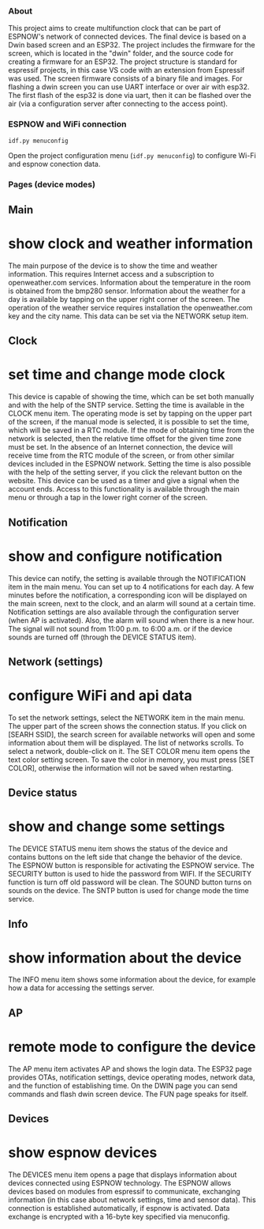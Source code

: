 ### About
This project aims to create multifunction clock that can be part of ESPNOW's network of connected devices. The final device is based on a Dwin based screen and an ESP32. The project includes the firmware for the screen, which is located in the "dwin" folder, and the source code for creating a firmware for an ESP32. The project structure is standard for espressif projects, in this case VS code with an extension from Espressif was used. The screen firmware consists of a binary file and images. For flashing a dwin screen you can use UART interface or over air with esp32. The first flash of the esp32 is done via uart, then it can be flashed over the air (via a configuration server after connecting to the access point).

### ESPNOW and WiFi connection
```
idf.py menuconfig
```
Open the project configuration menu (`idf.py menuconfig`) to configure Wi-Fi and espnow conection data.


### Pages (device modes)
## Main
# show clock and weather information
The main purpose of the device is to show the time and weather information. This requires Internet access and a subscription to openweather.com services. Information about the temperature in the room is obtained from the bmp280 sensor. Information about the weather for a day is available by tapping on the upper right corner of the screen. The operation of the weather service requires installation the openweather.com key and the city name. This data can be set via the NETWORK setup item.

## Clock
# set time and change mode clock
This device is capable of showing the time, which can be set both manually and with the help of the SNTP service. Setting the time is available in the CLOCK menu item. The operating mode is set by tapping on the upper part of the screen, if the manual mode is selected, it is possible to set the time, which will be saved in a RTC module. If the mode of obtaining time from the network is selected, then the relative time offset for the given time zone must be set. In the absence of an Internet connection, the device will receive time from the RTC module of the screen, or from other similar devices included in the ESPNOW network. Setting the time is also possible with the help of the setting server, if you click the relevant button on the website. This device can be used as a timer and give a signal when the account ends. Access to this functionality is available through the main menu or through a tap in the lower right corner of the screen.

## Notification
# show and configure notification 
This device can notify, the setting is available through the NOTIFICATION item in the main menu. You can set up to 4 notifications for each day. A few minutes before the notification, a corresponding icon will be displayed on the main screen, next to the clock, and an alarm will sound at a certain time. Notification settings are also available through the configuration server (when AP is activated). Also, the alarm will sound when there is a new hour. The signal will not sound from 11:00 p.m. to 6:00 a.m. or if the device sounds are turned off (through the DEVICE STATUS item). 

## Network (settings)
# configure WiFi and api data
To set the network settings, select the NETWORK item in the main menu. The upper part of the screen shows the connection status. If you click on [SEARH SSID], the search screen for available networks will open and some information about them will be displayed. The list of networks scrolls. To select a network, double-click on it.
The SET COLOR menu item opens the text color setting screen. To save the color in memory, you must press [SET COLOR], otherwise the information will not be saved when restarting.

## Device status
# show and change some settings
The DEVICE STATUS menu item shows the status of the device and contains buttons on the left side that change the behavior of the device. The ESPNOW button is responsible for activating the ESPNOW service. The SECURITY button is used to hide the password from WIFI. If the SECURITY function is turn off old password will be clean. The SOUND button turns on sounds on the device. The SNTP button is used for change mode the time service. 

## Info
# show information about the device
The INFO menu item shows some information about the device, for example how a data for accessing the settings server.

## AP
# remote mode to configure the device
The AP menu item activates AP and shows the login data. The ESP32 page provides OTAs, notification settings, device operating modes, network data, and the function of establishing time. On the DWIN page you can send commands and flash dwin screen device. The FUN page speaks for itself.

## Devices
# show espnow devices
The DEVICES menu item opens a page that displays information about devices connected using ESPNOW technology. The ESPNOW allows devices based on modules from espressif to communicate, exchanging information (in this case about network settings, time and sensor data). This connection is established automatically, if espnow is activated. Data exchange is encrypted with a 16-byte key specified via menuconfig.